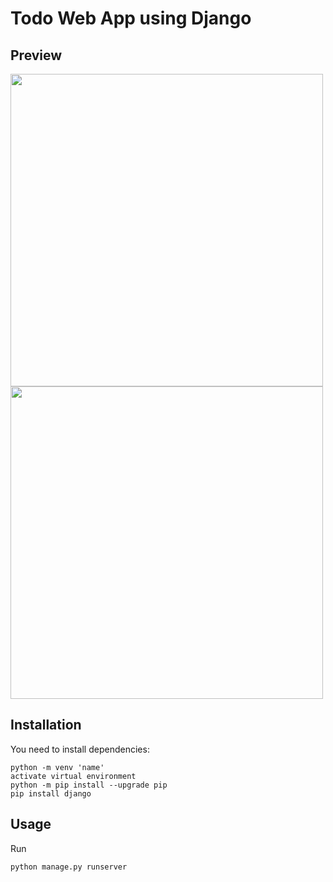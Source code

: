 # Todo Web App using Django

## Preview

<img src="https://user-images.githubusercontent.com/89919240/136228377-51a7147c-bcdc-40aa-91d0-f928c9592805.png" width="500" />

<img src="https://user-images.githubusercontent.com/89919240/136228386-8220376f-cd0a-4b11-9fdd-aa2da5890202.png" width="500" />


  ## Installation
You need to install dependencies:
```console
python -m venv 'name'
activate virtual environment
python -m pip install --upgrade pip
pip install django
```

## Usage
Run
```console
python manage.py runserver
```

